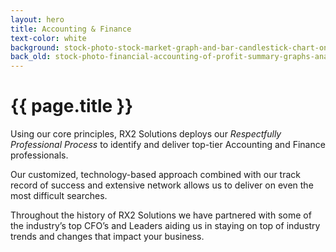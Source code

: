```yaml
---
layout: hero
title: Accounting & Finance
text-color: white
background: stock-photo-stock-market-graph-and-bar-candlestick-chart-on-futuristic-city-background-1388568758.jpg
back_old: stock-photo-financial-accounting-of-profit-summary-graphs-analysis-the-business-plan-at-the-meeting-and-736987234.jpg
---
```

# {{ page.title }}
Using our core principles, RX2 Solutions deploys our _Respectfully Professional Process_ to identify and deliver top-tier Accounting and Finance professionals.

Our customized, technology-based approach combined with our track record of success and extensive network allows us to deliver on even the most difficult searches.

Throughout the history of RX2 Solutions we have partnered with some of the industry’s top CFO’s and Leaders aiding us in staying on top of industry trends and changes that impact your business. 
